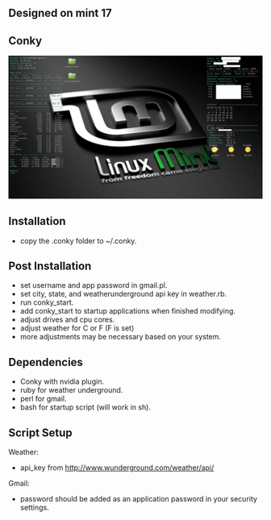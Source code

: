 ## Designed on mint 17
## Conky
![cover image](example.png)
## Installation
- copy the .conky folder to ~/.conky.

## Post Installation
- set username and app password in gmail.pl.
- set city, state, and weatherunderground api key in weather.rb.
- run conky_start.
- add conky_start to startup applications when finished modifying.
- adjust drives and cpu cores.
- adjust weather for C or F (F is set)
- more adjustments may be necessary based on your system.

## Dependencies
- Conky with nvidia plugin.
- ruby for weather underground.
- perl for gmail.
- bash for startup script (will work in sh).

## Script Setup

Weather:  
  - api_key from http://www.wunderground.com/weather/api/

Gmail:
  - password should be added as an application password in your security settings.
